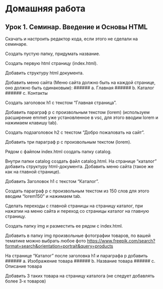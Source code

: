 # Домашняя работа

## Урок 1. Семинар. Введение и Основы HTML

Скачать и настроить редактор кода, если этого не сделали на семинаре.

Создать пустую папку, придумать название.

Создать первую html страницу (index.html).

Добавить структуру html документа.

Добавить меню сайта (Меню сайта должно быть на каждой странице, оно должно быть одинаковым): ###### a. Главная ###### b. Каталог ###### c. Контакты

Создать заголовок h1 с текстом “Главная страница”.

Добавить параграф p с произвольным текстом (lorem) (используем расширение emmet уже установленное в vsc, для этого вводим lorem и нажимаем клавишу tab).

Создать подзаголовок h2 с текстом “Добро пожаловать на сайт”.

Добавить три параграф p с произвольным текстом (lorem).

Рядом с файлом index.html создать папку catalog.

Внутри папки catalog создать файл catalog.html.
На странице “каталог” добавить структуру html-документа.
Добавить меню сайта (такое же как на главной странице).

Добавить Заголовок h1 с текстом “Каталог”.

Создать параграф p с произвольным текстом из 150 слов для этого вводим “lorem150” и нажимаем tab.

Сделать переходы с главной страницы на страницу каталог, при нажатии на меню сайта и переход со страницы каталог на главную страницу.

Создать папку img и разместить ее рядом с index.html.

Добавить в папку img произвольные фотографии товаров, по вашей тематике можно выбрать любое фото <https://www.freepik.com/search?format=search&orientation=portrait&query=products>

На странице “Каталог” после заголовка h1 и параграфа p добавить ###### a. Изображение товара ###### b. Название товара ###### c. Описание товара

Добавить 3 таких товара на страницу каталога (не следует добавлять более 3-х товаров)
